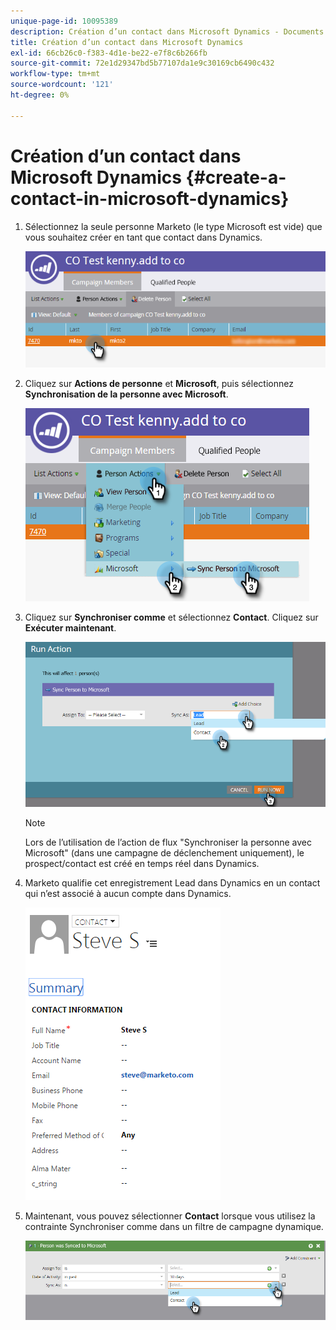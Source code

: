```yaml
---
unique-page-id: 10095389
description: Création d’un contact dans Microsoft Dynamics - Documents Marketo - Documentation du produit
title: Création d’un contact dans Microsoft Dynamics
exl-id: 66cb26c0-f383-4d1e-be22-e7f8c6b266fb
source-git-commit: 72e1d29347bd5b77107da1e9c30169cb6490c432
workflow-type: tm+mt
source-wordcount: '121'
ht-degree: 0%

---
```


# Création d’un contact dans Microsoft Dynamics {#create-a-contact-in-microsoft-dynamics}

1. Sélectionnez la seule personne Marketo (le type Microsoft est vide) que vous souhaitez créer en tant que contact dans Dynamics.

   ![](assets/one.png)

1. Cliquez sur **Actions de personne** et **Microsoft**, puis sélectionnez **Synchronisation de la personne avec Microsoft**.

   ![](assets/two.png)

1. Cliquez sur **Synchroniser comme** et sélectionnez **Contact**. Cliquez sur **Exécuter maintenant**.

   ![](assets/three.png)

   >[!NOTE]
   >
   >Lors de l’utilisation de l’action de flux &quot;Synchroniser la personne avec Microsoft&quot; (dans une campagne de déclenchement uniquement), le prospect/contact est créé en temps réel dans Dynamics.

1. Marketo qualifie cet enregistrement Lead dans Dynamics en un contact qui n’est associé à aucun compte dans Dynamics.

   ![](assets/image2015-10-23-9-3a43-3a33.png)

1. Maintenant, vous pouvez sélectionner **Contact** lorsque vous utilisez la contrainte Synchroniser comme dans un filtre de campagne dynamique.

   ![](assets/five.png)
